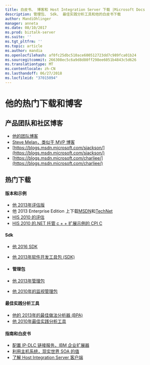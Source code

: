 ```yaml
---
title: 白皮书、 博客和 Host Integration Server 下载 |Microsoft Docs
description: 管理包、 Sdk、 最佳实践分析工具和他的白皮书下载
author: MandiOhlinger
manager: anneta
ms.date: 08/10/2017
ms.prod: biztalk-server
ms.suite: ''
ms.tgt_pltfrm: ''
ms.topic: article
ms.author: mandia
ms.openlocfilehash: af0fc25dbc510ace600512723dd7c989fca01b24
ms.sourcegitcommit: 266308ec5c6a9d8d80ff298ee6051b4843c5d626
ms.translationtype: MT
ms.contentlocale: zh-CN
ms.lasthandoff: 06/27/2018
ms.locfileid: "37015094"
---
```

# <a name="his-popular-downloads-and-blogs"></a>他的热门下载和博客

## <a name="product-team-and-community-blogs"></a>产品团队和社区博客
-   [他的团队博客](https://blogs.msdn.microsoft.com/hostintegrationserver)
-   [Steve Melan，类似于 MVP 博客](http://stevemelan.wordpress.com)
-   [https://blogs.msdn.microsoft.com/sjackson/](https://blogs.msdn.microsoft.com/sjackson/)
-   [https://blogs.msdn.microsoft.com/charliee/](https://blogs.msdn.microsoft.com/charliee/)


## <a name="popular-downloads"></a>热门下载

#### <a name="editions-and-sample"></a>版本和示例

-   [他 2013年评估版](https://www.microsoft.com/download/details.aspx?id=39950)
-   他 2013 Enterprise Edition 上下载[MSDN](https://msdn.microsoft.com/subscriptions/downloads/)和[TechNet](https://technet.microsoft.com/subscriptions/downloads/)
-   [HIS 2010 的评估](https://www.microsoft.com/download/details.aspx?id=18969)
-   [HIS 2010 的.NET 托管 c + + 扩展示例的 CPI C](https://www.microsoft.com/download/details.aspx?id=28581)

#### <a name="sdks"></a>Sdk

- [他 2016 SDK](https://aka.ms/his2016sdk)
- [他 2013年软件开发工具包 (SDK)](https://www.microsoft.com/download/details.aspx?id=41557)
- 
  #### <a name="management-packs"></a>管理包

- [他 2013年管理包](https://www.microsoft.com/download/details.aspx?id=39978)
- [他 2010年的监视管理包](https://www.microsoft.com/download/details.aspx?id=23657)

#### <a name="best-practices-analyzer"></a>最佳实践分析工具

-   [他的 2013年的最佳做法分析器 (BPA)](https://www.microsoft.com/download/details.aspx?id=40325)
-   [他 2010年最佳实践分析工具](https://www.microsoft.com/download/details.aspx?id=1817)

#### <a name="guides-and-white-papers"></a>指南和白皮书

-   [配置 IP-DLC 链接服务，IBM 企业扩展器](https://www.microsoft.com/download/details.aspx?id=17441)
-   [利用主机系统，现实世界 SOA 的值](https://www.microsoft.com/download/details.aspx?id=20799)
-   [了解 Host Integration Server 客户端](https://www.microsoft.com/download/details.aspx?id=15069)

